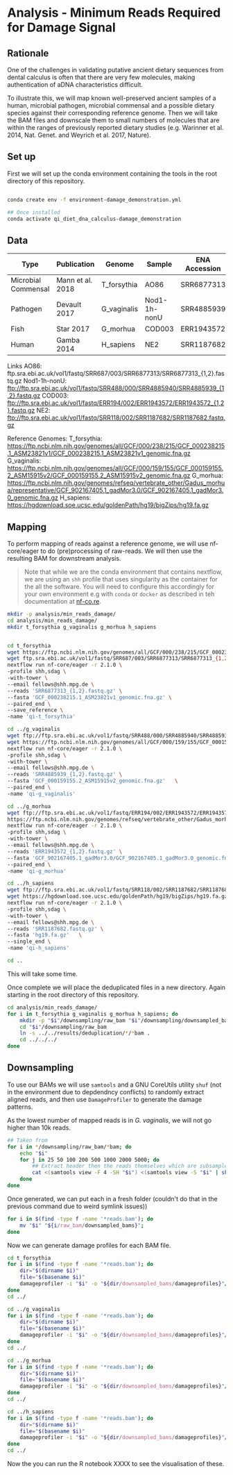 # Analysis - Minimum Reads Required for Damage Signal

## Rationale

One of the challenges in validating putative ancient dietary sequences from
dental calculus is often that there are very few molecules, making
authentication of aDNA characteristics difficult.

To illustrate this, we will map known well-preserved ancient samples of a human,
microbial pathogen, microbial commensal and a possible dietary species against
their corresponding reference genome. Then we will take the BAM files and
downscale them to small numbers of molecules that are within the ranges of
previously reported dietary studies (e.g. Warinner et al. 2014, Nat. Genet. and
Weyrich et al. 2017, Nature).

## Set up

First we will set up the conda environment containing the tools in the root
directory of this repository.

```bash

conda create env -f environment-damage_demonstration.yml

## Once installed
conda activate qi_diet_dna_calculus-damage_demonstration
```


## Data

| Type | Publication | Genome | Sample | ENA Accession |
|------|-------------|--------|-------|---------------|
| Microbial Commensal | Mann et al. 2018 | T_forsythia | AO86 | SRR6877313
| Pathogen | Devault 2017 | G_vaginalis | Nod1-1h-nonU | SRR4885939 
| Fish | Star 2017 | G_morhua | COD003 | ERR1943572
| Human | Gamba 2014 | H_sapiens | NE2 | SRR1187682 

Links AO86:
ftp.sra.ebi.ac.uk/vol1/fastq/SRR687/003/SRR6877313/SRR6877313_{1,2}.fastq.gz
Nod1-1h-nonU:
ftp://ftp.sra.ebi.ac.uk/vol1/fastq/SRR488/000/SRR4885940/SRR4885939_{1,2}.fastq.gz
COD003:
ftp://ftp.sra.ebi.ac.uk/vol1/fastq/ERR194/002/ERR1943572/ERR1943572_{1,2}.fastq.gz
NE2:
ftp://ftp.sra.ebi.ac.uk/vol1/fastq/SRR118/002/SRR1187682/SRR1187682.fastq.gz

Reference Genomes: T_forsythia:
https://ftp.ncbi.nlm.nih.gov/genomes/all/GCF/000/238/215/GCF_000238215.1_ASM23821v1/GCF_000238215.1_ASM23821v1_genomic.fna.gz
G_vaginalis:
https://ftp.ncbi.nlm.nih.gov/genomes/all/GCF/000/159/155/GCF_000159155.2_ASM15915v2/GCF_000159155.2_ASM15915v2_genomic.fna.gz
G_morhua:
https://ftp.ncbi.nlm.nih.gov/genomes/refseq/vertebrate_other/Gadus_morhua/representative/GCF_902167405.1_gadMor3.0/GCF_902167405.1_gadMor3.0_genomic.fna.gz
H_sapiens: https://hgdownload.soe.ucsc.edu/goldenPath/hg19/bigZips/hg19.fa.gz

## Mapping

To perform mapping of reads against a reference genome, we will use
nf-core/eager to do (pre)processing of raw-reads. We will then use the resulting
BAM for downstream analysis.

> Note that while we are the conda environment that  contains nextflow, we are
>  using an `shh` profile that uses singularity as the container for the all the
>  software. You will need to configure this accordingly for your own
>  environment e.g with `conda` or `docker` as described in teh documentation at
>  [nf-co.re](https://nf-co.re).

```bash
mkdir -p analysis/min_reads_damage/
cd analysis/min_reads_damage/
mkdir t_forsythia g_vaginalis g_morhua h_sapiens


cd t_forsythia
wget https://ftp.ncbi.nlm.nih.gov/genomes/all/GCF/000/238/215/GCF_000238215.1_ASM23821v1/GCF_000238215.1_ASM23821v1_genomic.fna.gz
wget ftp.sra.ebi.ac.uk/vol1/fastq/SRR687/003/SRR6877313/SRR6877313_{1,2}.fastq.gz
nextflow run nf-core/eager -r 2.1.0 \
-profile shh,sdag \
-with-tower \
--email fellows@shh.mpg.de \
--reads 'SRR6877313_{1,2}.fastq.gz' \
--fasta 'GCF_000238215.1_ASM23821v1_genomic.fna.gz' \
--paired_end \
--save_reference \
-name 'qi-t_forsythia'

cd ../g_vaginalis
wget ftp://ftp.sra.ebi.ac.uk/vol1/fastq/SRR488/000/SRR4885940/SRR4885939_{1,2}.fastq.gz
wget https://ftp.ncbi.nlm.nih.gov/genomes/all/GCF/000/159/155/GCF_000159155.2_ASM15915v2/GCF_000159155.2_ASM15915v2_genomic.fna.gz
nextflow run nf-core/eager -r 2.1.0 \
-profile shh,sdag \
-with-tower \
--email fellows@shh.mpg.de \
--reads 'SRR4885939_{1,2}.fastq.gz' \
--fasta 'GCF_000159155.2_ASM15915v2_genomic.fna.gz'   \
--paired_end \
-name 'qi-g_vaginalis'

cd ../g_morhua
wget ftp://ftp.sra.ebi.ac.uk/vol1/fastq/ERR194/002/ERR1943572/ERR1943572_{1,2}.fastq.gz
https://ftp.ncbi.nlm.nih.gov/genomes/refseq/vertebrate_other/Gadus_morhua/representative/GCF_902167405.1_gadMor3.0/GCF_902167405.1_gadMor3.0_genomic.fna.gz
nextflow run nf-core/eager -r 2.1.0 \
-profile shh,sdag \
-with-tower \
--email fellows@shh.mpg.de \
--reads 'ERR1943572_{1,2}.fastq.gz' \
--fasta 'GCF_902167405.1_gadMor3.0/GCF_902167405.1_gadMor3.0_genomic.fna.gz'   \
--paired_end \
-name 'qi-g_morhua'

cd ../h_sapiens
wget ftp://ftp.sra.ebi.ac.uk/vol1/fastq/SRR118/002/SRR1187682/SRR1187682.fastq.gz
wget https://hgdownload.soe.ucsc.edu/goldenPath/hg19/bigZips/hg19.fa.gz
nextflow run nf-core/eager -r 2.1.0 \
-profile shh,sdag \
-with-tower \
--email fellows@shh.mpg.de \
--reads 'SRR1187682.fastq.gz' \
--fasta 'hg19.fa.gz'   \
--single_end \
-name 'qi-h_sapiens'

cd ..

```

This will take some time.

Once complete we will place the deduplicated files in a new directory. Again
starting in the root directory of this repository.

```bash
cd analysis/min_reads_damage/
for i in t_forsythia g_vaginalis g_morhua h_sapiens; do
    mkdir -p "$i"/downsampling/raw_bam "$i"/downsampling/downsampled_bams "$i"/downsampling/damageprofiles
    cd "$i"/downsampling/raw_bam
    ln -s ../../results/deduplication/*/*bam .
    cd ../../../
done

```


## Downsampling

To use our BAMs we will use `samtools` and a GNU CoreUtils utility `shuf` (not
in the environment due to depdendncy conflicts) to randomly extract aligned 
reads, and then use `DamageProfiler` to generate the damage patterns.

As the lowest number of mapped reads is in _G. vaginalis_, we will not go
higher than 10k reads.

```bash
## Taken from
for i in */downsampling/raw_bam/*bam; do
    echo "$i"
    for j in 25 50 100 200 500 1000 2000 5000; do
        ## Extract header then the reads themselves which are subsampled
        cat <(samtools view -F 4 -SH "$i") <(samtools view -S "$i" | shuf -n "$j") | samtools view -S -b - > "${i%%.bam}"-"$j"reads.bam
    done
done
```

Once generated, we can put each in a fresh folder (couldn't do that in the 
previous command due to weird symlink issues))

```bash
for i in $(find -type f -name '*reads.bam'); do
    mv "$i" "${i/raw_bam/downsampled_bams}";
done

```

Now we can generate damage profiles for each BAM file.

```bash
cd t_forsythia
for i in $(find -type f -name '*reads.bam'); do
    dir="$(dirname $i)"
    file="$(basename $i)"
    damageprofiler -i "$i" -o "${dir/downsampled_bams/damageprofiles}"/ -r GCF_000238215.1_ASM23821v1_genomic.fna.gz -s t_forsythia
done
cd ../

cd ../g_vaginalis
for i in $(find -type f -name '*reads.bam'); do
    dir="$(dirname $i)"
    file="$(basename $i)"
    damageprofiler -i "$i" -o "${dir/downsampled_bams/damageprofiles}"/ -r GCF_000159155.2_ASM15915v2_genomic.fna.gz -s g_vaginalis
done
cd ../

cd ../g_morhua
for i in $(find -type f -name '*reads.bam'); do
    dir="$(dirname $i)"
    file="$(basename $i)"
    damageprofiler -i "$i" -o "${dir/downsampled_bams/damageprofiles}"/ -r GCF_902167405.1_gadMor3.0_genomic.fna.gz -s g_morhua
done
cd ../

cd ../h_sapiens
for i in $(find -type f -name '*reads.bam'); do
    dir="$(dirname $i)"
    file="$(basename $i)"
    damageprofiler -i "$i" -o "${dir/downsampled_bams/damageprofiles}"/ -r SRR1187682.fastq.gz -s h_sapiens
done
cd ../

```

Now the you can run the R notebook XXXX to see the visualisation of these.